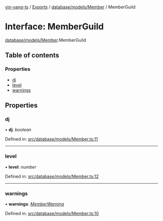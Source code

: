 [yin-yang-ts](../README.md) / [Exports](../modules.md) / [database/models/Member](../modules/database_models_member.md) / MemberGuild

# Interface: MemberGuild

[database/models/Member](../modules/database_models_member.md).MemberGuild

## Table of contents

### Properties

- [dj](database_models_member.memberguild.md#dj)
- [level](database_models_member.memberguild.md#level)
- [warnings](database_models_member.memberguild.md#warnings)

## Properties

### dj

• **dj**: *boolean*

Defined in: [src/database/models/Member.ts:11](https://github.com/DetroitWhiskey136/ying-yang-ts/blob/112e06c/src/database/models/Member.ts#L11)

___

### level

• **level**: *number*

Defined in: [src/database/models/Member.ts:12](https://github.com/DetroitWhiskey136/ying-yang-ts/blob/112e06c/src/database/models/Member.ts#L12)

___

### warnings

• **warnings**: [*MemberWarning*](database_models_member.memberwarning.md)

Defined in: [src/database/models/Member.ts:10](https://github.com/DetroitWhiskey136/ying-yang-ts/blob/112e06c/src/database/models/Member.ts#L10)
